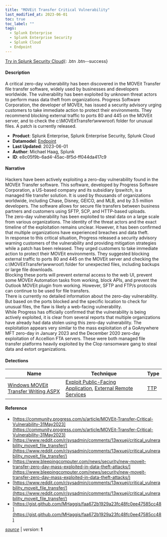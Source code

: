 ```yaml
---
title: "MOVEit Transfer Critical Vulnerability"
last_modified_at: 2023-06-01
toc: true
toc_label: ""
tags:
  - Splunk Enterprise
  - Splunk Enterprise Security
  - Splunk Cloud
  - Endpoint
---
```


[Try in Splunk Security Cloud](https://www.splunk.com/en_us/cyber-security.html){: .btn .btn--success}

#### Description

A critical zero-day vulnerability has been discovered in the MOVEit Transfer file transfer software, widely used by businesses and developers worldwide. The vulnerability has been exploited by unknown threat actors to perform mass data theft from organizations. Progress Software Corporation, the developer of MOVEit, has issued a security advisory urging customers to take immediate action to protect their environments. They recommend blocking external traffic to ports 80 and 445 on the MOVEit server, and to check the c:\MOVEitTransfer\wwwroot\ folder for unusual files. A patch is currently released.

- **Product**: Splunk Enterprise, Splunk Enterprise Security, Splunk Cloud
- **Datamodel**: [Endpoint](https://docs.splunk.com/Documentation/CIM/latest/User/Endpoint)
- **Last Updated**: 2023-06-01
- **Author**: Michael Haag, Splunk
- **ID**: e8c05f9b-6ad4-45ac-8f5d-ff044da417c9

#### Narrative

Hackers have been actively exploiting a zero-day vulnerability found in the MOVEit Transfer software. This software, developed by Progress Software Corporation, a US-based company and its subsidiary Ipswitch, is a managed file transfer solution. It is used by thousands of organizations worldwide, including Chase, Disney, GEICO, and MLB, and by 3.5 million developers. The software allows for secure file transfers between business partners and customers using SFTP, SCP, and HTTP-based uploads.\
The zero-day vulnerability has been exploited to steal data on a large scale from various organizations. The identity of the threat actors and the exact timeline of the exploitation remains unclear. However, it has been confirmed that multiple organizations have experienced breaches and data theft.\
In response to this critical situation, Progress released a security advisory warning customers of the vulnerability and providing mitigation strategies while a patch has been released. They urged customers to take immediate action to protect their MOVEit environments. They suggested blocking external traffic to ports 80 and 445 on the MOVEit server and checking the c:\MOVEitTransfer\wwwroot\ folder for unexpected files, including backups or large file downloads.\
Blocking these ports will prevent external access to the web UI, prevent some MOVEit Automation tasks from working, block APIs, and prevent the Outlook MOVEit plugin from working. However, SFTP and FTP/s protocols can continue to be used for file transfers.\
There is currently no detailed information about the zero-day vulnerability. But based on the ports blocked and the specific location to check for unusual files, the flaw is likely a web-facing vulnerability.\
While Progress has officially confirmed that the vulnerability is being actively exploited, it is clear from several reports that multiple organizations have already had data stolen using this zero-day vulnerability. The exploitation appears very similar to the mass exploitation of a GoAnywhere MFT zero-day in January 2023 and the December 2020 zero-day exploitation of Accellion FTA servers. These were both managed file transfer platforms heavily exploited by the Clop ransomware gang to steal data and extort organizations.

#### Detections

| Name        | Technique   | Type         |
| ----------- | ----------- |--------------|
| [Windows MOVEit Transfer Writing ASPX](/endpoint/c0ed2aca-5666-45b3-813f-ddfac3f3eda0/) | [Exploit Public-Facing Application](/tags/#exploit-public-facing-application), [External Remote Services](/tags/#external-remote-services) | [TTP](https://github.com/splunk/security_content/wiki/Detection-Analytic-Types) |

#### Reference

* [https://community.progress.com/s/article/MOVEit-Transfer-Critical-Vulnerability-31May2023](https://community.progress.com/s/article/MOVEit-Transfer-Critical-Vulnerability-31May2023)
* [https://www.reddit.com/r/sysadmin/comments/13wxuej/critical_vulnerability_moveit_file_transfer/](https://www.reddit.com/r/sysadmin/comments/13wxuej/critical_vulnerability_moveit_file_transfer/)
* [https://www.bleepingcomputer.com/news/security/new-moveit-transfer-zero-day-mass-exploited-in-data-theft-attacks/](https://www.bleepingcomputer.com/news/security/new-moveit-transfer-zero-day-mass-exploited-in-data-theft-attacks/)
* [https://www.reddit.com/r/sysadmin/comments/13wxuej/critical_vulnerability_moveit_file_transfer/](https://www.reddit.com/r/sysadmin/comments/13wxuej/critical_vulnerability_moveit_file_transfer/)
* [https://gist.github.com/MHaggis/faa672b1929a23fc48fc0ee47585cc48](https://gist.github.com/MHaggis/faa672b1929a23fc48fc0ee47585cc48)



[*source*](https://github.com/splunk/security_content/tree/develop/stories/moveit_transfer_critical_vulnerability.yml) \| *version*: **1**